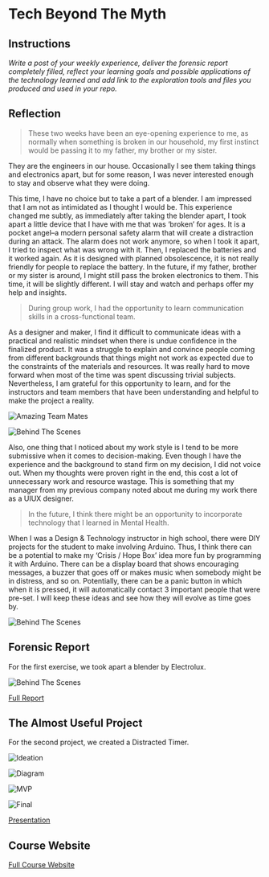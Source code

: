 # Tech Beyond The Myth

## Instructions

*Write a post of your weekly experience, deliver the forensic report completely filled, reflect your learning goals and possible applications of the technology learned and add link to the exploration tools and files you produced and used in your repo.*

## Reflection

>These two weeks have been an eye-opening experience to me, as normally when something is broken in our household, my first instinct would be passing it to my father, my brother or my sister. 

They are the engineers in our house. Occasionally I see them taking things and electronics apart, but for some reason, I was never interested enough to stay and observe what they were doing.

This time, I have no choice but to take a part of a blender. I am impressed that I am not as intimidated as I thought I would be. This experience changed me subtly, as immediately after taking the blender apart, I took apart a little device that I have with me that was ‘broken’ for ages. It is a pocket angel–a modern personal safety alarm that will create a distraction during an attack. The alarm does not work anymore, so when I took it apart, I tried to inspect what was wrong with it. Then, I replaced the batteries and it worked again. As it is designed with planned obsolescence, it is not really friendly for people to replace the battery. In the future, if my father, brother or my sister is around, I might still pass the broken electronics to them. This time, it will be slightly different. I will stay and watch and perhaps offer my help and insights.

>During group work, I had the opportunity to learn communication skills in a cross-functional team. 

As a designer and maker, I find it difficult to communicate ideas with a practical and realistic mindset when there is undue confidence in the finalized product. It was a struggle to explain and convince people coming from different backgrounds that things might not work as expected due to the constraints of the materials and resources. It was really hard to move forward when most of the time was spent discussing trivial subjects. Nevertheless, I am grateful for this opportunity to learn, and for the instructors and team members that have been understanding and helpful to make the project a reality.

![Amazing Team Mates](images/week5/Tech/01_Blenderparts.jpg)

![Behind The Scenes](images/week5/Tech/08_BTS.jpg)

Also, one thing that I noticed about my work style is I tend to be more submissive when it comes to decision-making. Even though I have the experience and the background to stand firm on my decision, I did not voice out. When my thoughts were proven right in the end, this cost a lot of unnecessary work and resource wastage. This is something that my manager from my previous company noted about me during my work there as a UIUX designer. 

>In the future, I think there might be an opportunity to incorporate technology that I learned in Mental Health.

When I was a Design & Technology instructor in high school, there were DIY projects for the student to make involving Arduino. Thus, I think there can be a potential to make my ‘Crisis / Hope Box’ idea more fun by programming it with Arduino. There can be a display board that shows encouraging messages, a buzzer that goes off or makes music when somebody might be in distress, and so on. Potentially, there can be a panic button in which when it is pressed, it will automatically contact 3 important people that were pre-set. I will keep these ideas and see how they will evolve as time goes by.

![Behind The Scenes](images/week5/Tech/03_Visit.jpg)

## Forensic Report

For the first exercise, we took apart a blender by Electrolux.

![Behind The Scenes](images/week5/Tech/01_Blenderparts.jpg)

[Full Report](https://hackmd.io/s/HJBEvhPBo.jpg)

## The Almost Useful Project

For the second project, we created a Distracted Timer.

![Ideation](images/week5/Tech/04_Ideation.jpg)

![Diagram](images/week5/Tech/05_Diagram.jpg)

![MVP](images/week5/Tech/06_MVP.jpg)

![Final](images/week5/Tech/07_Final.jpg)

[Presentation](https://www.canva.com/design/DAFSGssYzEA/FqJPNQMS33QH5i-fKP5DVg/view?utm_content=DAFSGssYzEA&utm_campaign=designshare&utm_medium=link&utm_source=publishsharelink)

## Course Website

[Full Course Website](https://hackmd.io/QpMIMeepTIqulsaa-o7GAw?view#MDEF-Unpacking-Intelligent-Machines-2223)

